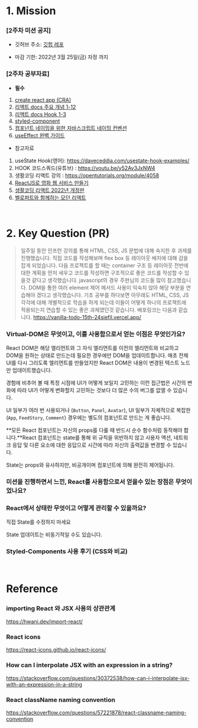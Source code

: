 # 1. Mission

### **[2주차 미션 공지]**

* 깃허브 주소: [깃헙 레포](https://github.com/CEOS-Developers/react-todo-15th)

* 마감 기한: 2022년 3월 25일(금) 자정 까지

### **[2주차 공부자료]**

- **필수**

1. [create react app (CRA)](https://create-react-app.dev/docs/getting-started/)
2. [리액트 docs 주요 개념 1-12](https://ko.reactjs.org/docs/hello-world.html)
3.  [리액트 docs Hook 1-3](https://ko.reactjs.org/docs/hooks-intro.html)
4.  [styled-component](https://styled-components.com/docs/basics#getting-started)
5. [컴포넌트 네이밍을 위한 자바스크립트 네이밍 컨벤션](https://velog.io/@cada/자바스크립트-스타일-가이드-네이밍-컨벤션-편)
6. [useEffect 완벽 가이드](https://overreacted.io/ko/a-complete-guide-to-useeffect/)

- 참고자료

1. useState Hook(영어): https://daveceddia.com/usestate-hook-examples/
2. HOOK 코드스쿼드(유튜브) : https://youtu.be/y52Av3JxNW4
3. 생활코딩 리액트 강의 : https://opentutorials.org/module/4058
4. [ReactJS로 영화 웹 서비스 만들기](https://nomadcoders.co/react-fundamentals)
5. [생활코딩 리액트 2022년 개정판](https://www.youtube.com/watch?v=AoMv0SIjZL8&list=PLuHgQVnccGMCOGstdDZvH41x0Vtvwyxu7)
6. [벨로퍼트와 함께하는 모던 리액트](https://react.vlpt.us/)

<br>

# 2. Key Question (PR)

>  일주일 동안 인프런 강의를 통해 HTML, CSS, JS 문법에 대해 숙지한 후 과제를 진행했습니다. 직접 코드를 작성해보며 flex box 등 레이아웃 배치에 대해 감을 잡게 되었습니다. 다음 프로젝트를 할 때는 container 구조 등 레이아웃 전반에 대한 계획을 먼저 세우고 코드를 작성하면 구조적으로 좋은 코드를 작성할 수 있을것 같다고 생각했습니다. javascript의 경우 주현님의 코드들 많이 참고했습니다. DOM을 통한 여러 element 제어 메서드 사용이 익숙치 않아 해당 부분을 연습해야 겠다고 생각했습니다. 기초 공부를 하다보면 아무래도 HTML, CSS, JS 각각에 대해 개별적으로 학습을 하게 되는데 이들이 어떻게 하나의 프로젝트에 적용되는지 연습할 수 있는 좋은 과제였던것 같습니다. 배포링크는 다음과 같습니다. https://vanilla-todo-15th-24siefil.vercel.app/

### Virtual-DOM은 무엇이고, 이를 사용함으로서 얻는 이점은 무엇인가요?

React DOM은 해당 엘리먼트와 그 자식 엘리먼트를 이전의 엘리먼트와 비교하고 DOM을 원하는 상태로 만드는데 필요한 경우에만 DOM을 업데이트합니다. 매초 전체 UI를 다시 그리도록 엘리먼트를 만들었지만 React DOM은 내용이 변경된 텍스트 노드만 업데이트했습니다.

경험에 비추어 볼 때 특정 시점에 UI가 어떻게 보일지 고민하는 이런 접근법은 시간의 변화에 따라 UI가 어떻게 변화할지 고민하는 것보다 더 많은 수의 버그를 없앨 수 있습니다.



UI 일부가 여러 번 사용되거나 (`Button`, `Panel`, `Avatar`), UI 일부가 자체적으로 복잡한 (`App`, `FeedStory`, `Comment`) 경우에는 별도의 컴포넌트로 만드는 게 좋습니다.



**모든 React 컴포넌트는 자신의 props를 다룰 때 반드시 순수 함수처럼 동작해야 합니다.**React 컴포넌트는 state를 통해 위 규칙을 위반하지 않고 사용자 액션, 네트워크 응답 및 다른 요소에 대한 응답으로 시간에 따라 자신의 출력값을 변경할 수 있습니다.

State는 props와 유사하지만, 비공개이며 컴포넌트에 의해 완전히 제어됩니다.

### 미션을 진행하면서 느낀, React를 사용함으로서 얻을수 있는 장점은 무엇이었나요?

### React에서 상태란 무엇이고 어떻게 관리할 수 있을까요?



직접 State를 수정하지 마세요

State 업데이트는 비동기적일 수도 있습니다.



### Styled-Components 사용 후기 (CSS와 비교)

<br>

# Reference

### importing React 와 JSX 사용의 상관관계

https://hwani.dev/import-react/

### React icons

https://react-icons.github.io/react-icons/

### How can I interpolate JSX with an expression in a string?

https://stackoverflow.com/questions/30372538/how-can-i-interpolate-jsx-with-an-expression-in-a-string

### React className naming convention

https://stackoverflow.com/questions/57221878/react-classname-naming-convention 